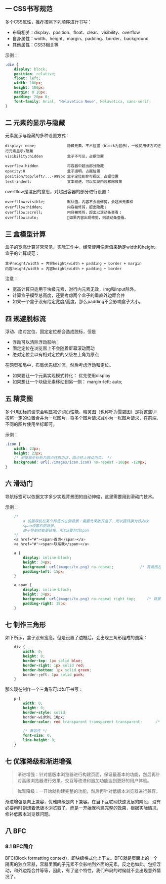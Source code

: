 ## 一 CSS书写规范

多个CSS属性，推荐按照下列顺序进行书写：
- 布局相关：display、position、float、clear、visibility、overflow
- 自身属性：width、height、margin、padding、border、background
- 其他属性：CSS3相关等

示例：
```css
.div {
    display: block;
    position: relative;
    float: left;
    width: 100px;
    height: 100px;
    margin: 0 10px;
    padding: 20px 0;
    font-family: Arial, 'Helavetica Neue', Helavetica, sans-serif;
}
```

## 二 元素的显示与隐藏

元素显示与隐藏的多种设置方式：
```
display: none;              隐藏元素，不占位置（block为显示），一般使用该方式进行元素显示/隐藏
visibility:hidden           盒子不可见，占据位置

overflow:hidden             将容器中超出部分隐藏   
opacity:0         	        盒子透明，占据位置
position/top/left/...-999px 盒子定位到非可视区，占据位置
text-indent:                文本缩进，可以实现内容移除效果
```

overfllow是溢出的意思，对超出容器的部分进行设置：
```
overfllow:visible;          默认值，内容不会被修剪，会超出元素框
overfllow:hidden;           内容被修剪，超出隐藏；
overfllow:scroll;           内容被修剪，超出以滚动条查看；
overfllow:auto;             如果内容出现修剪，则滚动条查看。
```

## 三 盒模型计算

盒子的宽高计算非常常见，实际工作中，经常使用像素值来确定width和height。盒子的计算规范：

```
盒子height/width = 内容height/width + padding + border + margin
内容height/width = 内容height/width + padding + border
```

注意：
- 宽高计算只适用于块级元素，对行内元素无效，img和input除外。
- 计算盒子模型总高度，还要考虑两个盒子的垂直外边距合并
- 如果一个盒子没有给定宽度/高度，那么padding不会影响盒子大小。

## 四 规避脱标流

浮动、绝对定位、固定定位都会造成脱标，但是
- 浮动可以清除浮动影响；
- 固定定位在浏览器上不会随着屏幕滚动而动
- 绝对定位会以有相对定位的父级左上角为原点

在网页布局中，布局优先标准流，然后考虑浮动和定位。
- 如果要让一个元素实现模式转化： 优先使用display
- 如果想让一个块级元素移动到另一侧： margin-left: auto;

## 五 精灵图  

多个UI图标的请求会明显减少网页性能，精灵图（也称呼为雪碧图）是将这些UI按照一定的位置合并为一张图片，将多个图片请求减小为一张图片请求，在前端，不同的图片使用坐标即可。  
  
示例：
```css
.icon {
    width: 23px;
    height: 23px;
    /* 浏览器坐标系为圆点往右为正，圆点往上移动为负。 */
    background: url(./images/icon.icon) no-repeat -100px -120px;                 
}
```

## 六 滑动门  

导航标签可以依据文字多少实现背景图的自动伸缩，这里需要用到滑动门技术。  

示例：
```css
    /*
        a 设置导航栏某个标签的左侧背景：需要北荣敞开盒子，所以要转换为行内块
        span设置右侧背景。
        由于导航栏都是链接，所以a要包含span
    */
    <a href="#"><span>首页</span></a>
    <a href="#"><span>联系我</span></a>

    a {
        display: inline-block;
        height: 34px;
        background: url(images/to.png) no-repeat;            /* 背景图左对齐 */
        padding-left: 15px;
    }

    a span {
        display: inline-block;
        height: 34px;
        background: url(images/to.png) no-repeat right top;     /* 背景图右对齐 */
        padding-right: 15px;
    }
```

## 七 制作三角形

如下所示，盒子没有宽高，但是设置了边框后，会出现三角形组成的图案：
```css
    div {
        width: 0;
        height: 0;
        border-top: 1px solid blue;
        border-right: 1px solid red;
        border-bottom: 1px solid green;
        border-;eft: 1px solid pink;
    }
```

那么现在制作一个三角形可以如下书写：
```css
    p {
        width: 0;
        height: 0;
        border-style: solid;
        border-widthL 10px;
        border-color: red transparent transparent transparent;      /* 需要哪个方向的三角形就设置哪个方向为非透明 */
      
        /* 兼容性 */
        font-size: 0;
        line-height: 0;
    }
```

## 七 优雅降级和渐进增强

> 渐进增强：针对低版本浏览器进行构建页面，保证最基本的功能，然后再针对高级浏览器进行效果、交互等改进和追加功能达到更好的用户体验。

> 优雅降级：一开始就构建完整的功能，然后再针对低版本浏览器进行兼容。

渐进增强是向上兼容，优雅降级是向下兼容。在当下互联网快速发展的阶段，没有必要再时刻想着低版本浏览器了，而是一开始就构建完整的效果，根据实际情况，修补低版本浏览器问题。

## 八 BFC

### 8.1 BFC简介

BFC(Block formatting context)，即块级格式化上下文。BFC就是页面上的一个隔离的独立容器，容器里面的子元素不会影响到外面的元素。反之也如此。包括浮动，和外边距合并等等，因此，有了这个特性，我们布局的时候就不会出现意外情况了。
